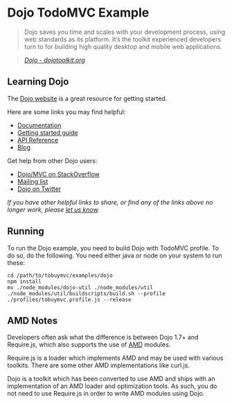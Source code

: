 # Dojo TodoMVC Example

> Dojo saves you time and scales with your development process, using web standards as its platform. It’s the toolkit experienced developers turn to for building high quality desktop and mobile web applications.

> _[Dojo - dojotoolkit.org](http://dojotoolkit.org)_


## Learning Dojo

The [Dojo website](http://dojotoolkit.org) is a great resource for getting started.

Here are some links you may find helpful:

* [Documentation](http://dojotoolkit.org/documentation)
* [Getting started guide](https://dojotoolkit.org/reference-guide/quickstart)
* [API Reference](http://dojotoolkit.org/api)
* [Blog](http://dojotoolkit.org/blog)

Get help from other Dojo users:

* [Dojo/MVC on StackOverflow](http://stackoverflow.com/questions/tagged/dojo+model-view-controller)
* [Mailing list](http://dojotoolkit.org/community)
* [Dojo on Twitter](http://twitter.com/dojo)

_If you have other helpful links to share, or find any of the links above no longer work, please [let us know](https://github.com/tastejs/tobuymvc/issues)._


## Running

To run the Dojo example, you need to build Dojo with TodoMVC profile.
To do so, do the following. You need either java or node on your system to run these:

```
cd /path/to/tobuymvc/examples/dojo
npm install
mv ./node_modules/dojo-util ./node_modules/util
./node_modules/util/buildscripts/build.sh --profile ./profiles/tobuymvc.profile.js --release
```


## AMD Notes

Developers often ask what the difference is between Dojo 1.7+ and Require.js, which also supports the use of [AMD](https://github.com/amdjs/amdjs-api/wiki/AMD) modules.

Require.js is a loader which implements AMD and may be used with various toolkits. There are some other AMD implementations like curl.js.

Dojo is a toolkit which has been converted to use AMD and ships with an implementation of an AMD loader and optimization tools. As such, you do not need to use Require.js in order to write AMD modules using Dojo.

